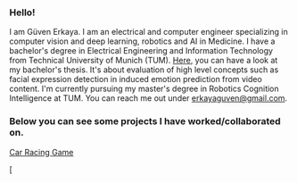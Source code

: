 ### Hello! 
I am Güven Erkaya. I am an electrical and computer engineer specializing in computer vision and deep learning, robotics and AI in Medicine. I have a bachelor's degree in Electrical Engineering and Information Technology from Technical University of Munich (TUM). [Here](https://github.com/guvenerkaya/guvenerkaya/blob/main/bachelor_thesis.pdf), you can have a look at my bachelor's thesis. It's about evaluation of high level concepts such as facial expression detection in induced emotion prediction from video content. I'm currently pursuing my master's degree in Robotics Cognition Intelligence at TUM. You can reach me out under erkayaguven@gmail.com.

### Below you can see some projects I have worked/collaborated on.

[Car Racing Game](https://github.com/guvenerkaya/racingcargame)

[



<!---
- 👋 Hi, I’m @guvenerkaya
- 👀 I’m interested in ...
- 🌱 I’m currently learning ...
- 💞️ I’m looking to collaborate on ...
- 📫 How to reach me ...

--->

<!---
guvenerkaya/guvenerkaya is a ✨ special ✨ repository because its `README.md` (this file) appears on your GitHub profile.
You can click the Preview link to take a look at your changes.
--->
